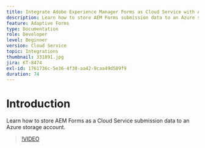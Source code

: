 ```yaml
---
title: Integrate Adobe Experience Manager Forms as Cloud Service with Azure storage
description: Learn how to store AEM Forms submission data to an Azure storage account.
feature: Adaptive Forms
type: Documentation
role: Developer
level: Beginner
version: Cloud Service
topic: Integrations
thumbnail: 331891.jpg
jira: KT-8474
exl-id: 1761736c-5e36-4f30-aa42-9caa49d589f9
duration: 74
---
```

# Introduction

Learn how to store AEM Forms as a Cloud Service submission data to an Azure storage account.

>[!VIDEO](https://video.tv.adobe.com/v/336028?quality=12&learn=on)
